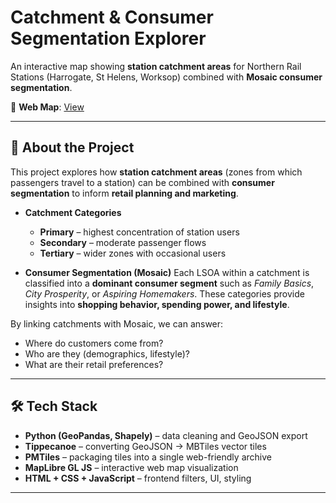 # Catchment & Consumer Segmentation Explorer

An interactive map showing **station catchment areas** for Northern Rail Stations (Harrogate, St Helens, Worksop) combined with **Mosaic consumer segmentation**.

🔗 **Web Map**: [View](https://aseemtrans.github.io/station-segmentation-map)

---

## 📌 About the Project
This project explores how **station catchment areas** (zones from which passengers travel to a station) can be combined with **consumer segmentation** to inform **retail planning and marketing**.

- **Catchment Categories**
  - **Primary** – highest concentration of station users  
  - **Secondary** – moderate passenger flows  
  - **Tertiary** – wider zones with occasional users  

- **Consumer Segmentation (Mosaic)**
  Each LSOA within a catchment is classified into a **dominant consumer segment** such as *Family Basics*, *City Prosperity*, or *Aspiring Homemakers*. These categories provide insights into **shopping behavior, spending power, and lifestyle**.

By linking catchments with Mosaic, we can answer:
- Where do customers come from?  
- Who are they (demographics, lifestyle)?  
- What are their retail preferences?  

---

## 🛠️ Tech Stack
- **Python (GeoPandas, Shapely)** – data cleaning and GeoJSON export  
- **Tippecanoe** – converting GeoJSON → MBTiles vector tiles  
- **PMTiles** – packaging tiles into a single web-friendly archive  
- **MapLibre GL JS** – interactive web map visualization  
- **HTML + CSS + JavaScript** – frontend filters, UI, styling  

---
